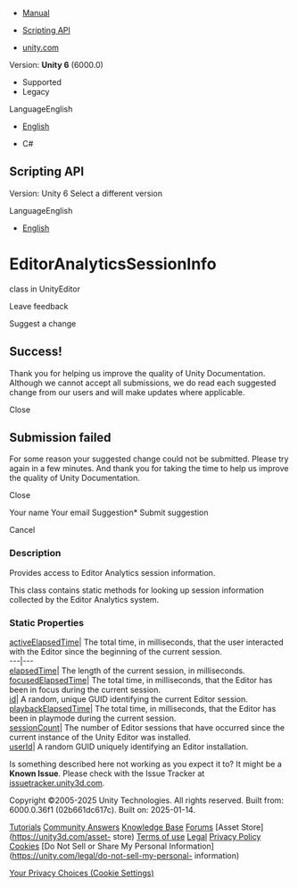 [ ]()

  * [Manual](../Manual/index.html)
  * [Scripting API](../ScriptReference/index.html)

  * [unity.com](https://unity.com/)

Version: **Unity 6** (6000.0)

  * Supported
  * Legacy

LanguageEnglish

  * [English]()

  * C#

[ ](https://docs.unity3d.com)

## Scripting API

Version: Unity 6 Select a different version

LanguageEnglish

  * [English]()

# EditorAnalyticsSessionInfo

class in UnityEditor

Leave feedback

Suggest a change

## Success!

Thank you for helping us improve the quality of Unity Documentation. Although
we cannot accept all submissions, we do read each suggested change from our
users and will make updates where applicable.

Close

## Submission failed

For some reason your suggested change could not be submitted. Please <a>try
again</a> in a few minutes. And thank you for taking the time to help us
improve the quality of Unity Documentation.

Close

Your name Your email Suggestion* Submit suggestion

Cancel

[ ]()

### Description

Provides access to Editor Analytics session information.

This class contains static methods for looking up session information
collected by the Editor Analytics system.

### Static Properties

[activeElapsedTime](EditorAnalyticsSessionInfo-activeElapsedTime.html)| The
total time, in milliseconds, that the user interacted with the Editor since
the beginning of the current session.  
---|---  
[elapsedTime](EditorAnalyticsSessionInfo-elapsedTime.html)| The length of the
current session, in milliseconds.  
[focusedElapsedTime](EditorAnalyticsSessionInfo-focusedElapsedTime.html)| The
total time, in milliseconds, that the Editor has been in focus during the
current session.  
[id](EditorAnalyticsSessionInfo-id.html)| A random, unique GUID identifying
the current Editor session.  
[playbackElapsedTime](EditorAnalyticsSessionInfo-playbackElapsedTime.html)|
The total time, in milliseconds, that the Editor has been in playmode during
the current session.  
[sessionCount](EditorAnalyticsSessionInfo-sessionCount.html)| The number of
Editor sessions that have occurred since the current instance of the Unity
Editor was installed.  
[userId](EditorAnalyticsSessionInfo-userId.html)| A random GUID uniquely
identifying an Editor installation.  
  
Is something described here not working as you expect it to? It might be a
**Known Issue**. Please check with the Issue Tracker at
[issuetracker.unity3d.com](https://issuetracker.unity3d.com).

Copyright ©2005-2025 Unity Technologies. All rights reserved. Built from:
6000.0.36f1 (02b661dc617c). Built on: 2025-01-14.

[Tutorials](https://unity3d.com/learn) [Community
Answers](https://answers.unity3d.com) [Knowledge
Base](https://support.unity3d.com/hc/en-us)
[Forums](https://forum.unity3d.com) [Asset Store](https://unity3d.com/asset-
store) [Terms of use](https://docs.unity3d.com/Manual/TermsOfUse.html)
[Legal](https://unity.com/legal) [Privacy
Policy](https://unity.com/legal/privacy-policy)
[Cookies](https://unity.com/legal/cookie-policy) [Do Not Sell or Share My
Personal Information](https://unity.com/legal/do-not-sell-my-personal-
information)

[Your Privacy Choices (Cookie Settings)](javascript:void\(0\);)

